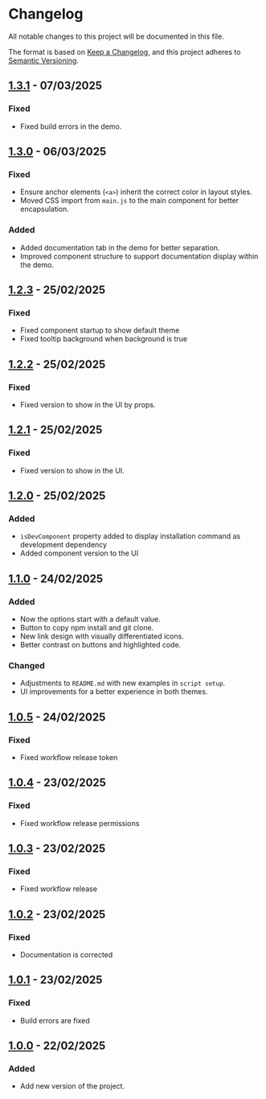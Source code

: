 # Changelog

All notable changes to this project will be documented in this file.

The format is based on [Keep a Changelog](https://keepachangelog.com/en/1.1.0/),
and this project adheres to [Semantic Versioning](https://semver.org/spec/v2.0.0.html).

## [1.3.1] - 07/03/2025

### Fixed
- Fixed build errors in the demo.

## [1.3.0] - 06/03/2025

### Fixed
- Ensure anchor elements (`<a>`) inherit the correct color in layout styles.
- Moved CSS import from `main.js` to the main component for better encapsulation.

### Added
- Added documentation tab in the demo for better separation.
- Improved component structure to support documentation display within the demo.

## [1.2.3] - 25/02/2025

### Fixed
- Fixed component startup to show default theme
- Fixed tooltip background when background is true

## [1.2.2] - 25/02/2025

### Fixed
- Fixed version to show in the UI by props.

## [1.2.1] - 25/02/2025

### Fixed
- Fixed version to show in the UI.

## [1.2.0] - 25/02/2025

### Added
- `isDevComponent` property added to display installation command as development dependency
- Added component version to the UI

## [1.1.0] - 24/02/2025

### Added
- Now the options start with a default value.
- Button to copy npm install and git clone.
- New link design with visually differentiated icons.
- Better contrast on buttons and highlighted code.

### Changed
- Adjustments to `README.md` with new examples in `script setup`.
- UI improvements for a better experience in both themes.

## [1.0.5] - 24/02/2025

### Fixed
- Fixed workflow release token

## [1.0.4] - 23/02/2025

### Fixed
- Fixed workflow release permissions

## [1.0.3] - 23/02/2025

### Fixed
- Fixed workflow release

## [1.0.2] - 23/02/2025

### Fixed
- Documentation is corrected

## [1.0.1] - 23/02/2025

### Fixed

- Build errors are fixed

## [1.0.0] - 22/02/2025

### Added

- Add new version of the project.

[1.3.1]: https://github.com/TODOvue/todovue-demo/pull/16/files
[1.3.0]: https://github.com/TODOvue/todovue-demo/pull/15/files
[1.2.3]: https://github.com/TODOvue/todovue-demo/pull/14/files
[1.2.2]: https://github.com/TODOvue/todovue-demo/pull/13/files
[1.2.1]: https://github.com/TODOvue/todovue-demo/pull/12/files
[1.2.0]: https://github.com/TODOvue/todovue-demo/pull/11/files
[1.1.0]: https://github.com/TODOvue/todovue-demo/pull/9/files
[1.0.5]: https://github.com/TODOvue/todovue-demo/pull/6/files
[1.0.4]: https://github.com/TODOvue/todovue-demo/pull/5/files
[1.0.3]: https://github.com/TODOvue/todovue-demo/pull/4/files
[1.0.2]: https://github.com/TODOvue/todovue-demo/pull/3/files
[1.0.1]: https://github.com/TODOvue/todovue-demo/pull/2/files
[1.0.0]: https://github.com/TODOvue/todovue-demo/pull/1/files
